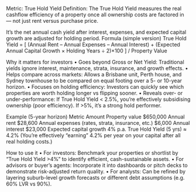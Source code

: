 Metric: True Hold Yield
Definition:
The True Hold Yield measures the real cashflow efficiency of a property once all ownership costs are factored in — not just rent versus purchase price.

It’s the net annual cash yield after interest, expenses, and expected capital growth are adjusted for holding period.
 Formula (simple version)
True Hold Yield = [ 
(Annual Rent – Annual Expenses – Annual Interest) + (Expected Annual Capital Growth × Holding Years ÷ 2)×100  ]
/ Property Value
 

 Why it matters for investors
•	Goes beyond Gross or Net Yield: Traditional yields ignore interest, maintenance, strata, insurance, and growth effects.
•	Helps compare across markets: Allows a Brisbane unit, Perth house, and Sydney townhouse to be compared on equal footing over a 5- or 10-year horizon.
•	Focuses on holding efficiency: Investors can quickly see which properties are worth holding longer vs flipping sooner.
•	Reveals over- or under-performance: If True Hold Yield < 2.5%, you’re effectively subsidising ownership (poor efficiency). If >5%, it’s a strong hold performer.



 Example (5-year horizon)
Metric	Amount
Property value	$650,000
Annual rent	$28,600
Annual expenses (rates, strata, insurance, etc.)	$6,000
Annual interest	$23,000
Expected capital growth	4% p.a.
True Hold Yield (5 yrs)	≈ 4.2%
(You’re effectively “earning” 4.2% per year on your capital after all real holding costs.)

How to use it
•	For investors: Benchmark your properties or shortlist by “True Hold Yield >4%” to identify efficient, cash-sustainable assets.
•	For advisors or buyer’s agents: Incorporate it into dashboards or pitch decks to demonstrate risk-adjusted return quality.
•	For analysts: Can be refined by layering suburb-level growth forecasts or different debt assumptions (e.g. 60% LVR vs 90%).

